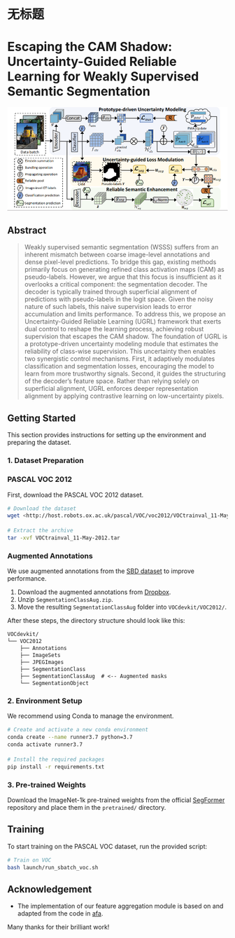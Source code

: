 # 无标题

# Escaping the CAM Shadow: Uncertainty-Guided Reliable Learning for Weakly Supervised Semantic Segmentation

![image.png](image.png)

## Abstract

> Weakly supervised semantic segmentation (WSSS) suffers from an inherent mismatch between coarse image-level annotations and dense pixel-level predictions. To bridge this gap, existing methods primarily focus on generating refined class activation maps (CAM) as pseudo-labels. However, we argue that this focus is insufficient as it overlooks a critical component: the segmentation decoder. The decoder is typically trained through superficial alignment of predictions with pseudo-labels in the logit space. Given the noisy nature of such labels, this naive supervision leads to error accumulation and limits performance. To address this, we propose an Uncertainty-Guided Reliable Learning (UGRL) framework that exerts dual control to reshape the learning process, achieving robust supervision that escapes the CAM shadow. The foundation of UGRL is a prototype-driven uncertainty modeling module that estimates the reliability of class-wise supervision. This uncertainty then enables two synergistic control mechanisms. First, it adaptively modulates classification and segmentation losses, encouraging the model to learn from more trustworthy signals. Second, it guides the structuring of the decoder’s feature space. Rather than relying solely on superficial alignment, UGRL enforces deeper representation alignment by applying contrastive learning on low-uncertainty pixels.
> 

## Getting Started

This section provides instructions for setting up the environment and preparing the dataset.

### 1. Dataset Preparation

### PASCAL VOC 2012

First, download the PASCAL VOC 2012 dataset.

```bash
# Download the dataset
wget <http://host.robots.ox.ac.uk/pascal/VOC/voc2012/VOCtrainval_11-May-2012.tar>

# Extract the archive
tar -xvf VOCtrainval_11-May-2012.tar

```

### Augmented Annotations

We use augmented annotations from the [SBD dataset](http://home.bharathh.info/pubs/codes/SBD/download.html) to improve performance.

1. Download the augmented annotations from [Dropbox](https://www.dropbox.com/s/oeu149j8qtbs1x0/SegmentationClassAug.zip?dl=0).
2. Unzip `SegmentationClassAug.zip`.
3. Move the resulting `SegmentationClassAug` folder into `VOCdevkit/VOC2012/`.

After these steps, the directory structure should look like this:

```
VOCdevkit/
└── VOC2012
    ├── Annotations
    ├── ImageSets
    ├── JPEGImages
    ├── SegmentationClass
    ├── SegmentationClassAug  # <-- Augmented masks
    └── SegmentationObject

```

### 2. Environment Setup

We recommend using Conda to manage the environment.

```bash
# Create and activate a new conda environment
conda create --name runner3.7 python=3.7
conda activate runner3.7

# Install the required packages
pip install -r requirements.txt

```

### 3. Pre-trained Weights

Download the ImageNet-1k pre-trained weights from the official [SegFormer](https://github.com/NVlabs/SegFormer#training) repository and place them in the `pretrained/` directory.

## Training

To start training on the PASCAL VOC dataset, run the provided script:

```bash
# Train on VOC
bash launch/run_sbatch_voc.sh

```

## Acknowledgement

- The implementation of our feature aggregation module is based on and adapted from the code in [afa](https://github.com/rulixiang/afa).

Many thanks for their brilliant work!